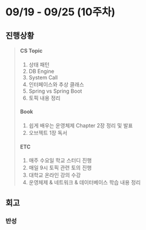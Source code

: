# 09/19 - 09/25 (10주차)
 ## 진행상황
 > #### CS Topic </br> 
> 1. 상태 패턴
> 2. DB Engine
> 3. System Call
> 4. 인터페이스와 추상 클래스
> 5. Spring vs Spring Boot
> 6. 토픽 내용 정리
 > #### Book
> 1. 쉽게 배우는 운영체제 Chapter 2장 정리 및 발표
> 2. 오브젝트 1장 독서
>  #### ETC
> 1. 매주 수요일 학교 스터디 진행
> 2. 매일 9시 토픽 관련 토의 진행
> 3. 대학교 온라인 강의 수강
> 4. 운영체제 & 네트워크 & 데이터베이스 학습 내용 정리
> 
 ## 회고
> 


### 반성
> 


